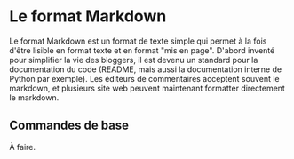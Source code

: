 # Le format Markdown

Le format Markdown est un format de texte simple qui permet à la fois d'être lisible en format texte et en format "mis en page". D'abord inventé pour simplifier la vie des bloggers, il est devenu un standard pour la documentation du code (README, mais aussi la documentation interne de Python par exemple).  Les éditeurs de commentaires acceptent souvent le markdown, et plusieurs site web peuvent maintenant formatter directement le markdown.



## Commandes de base

À faire.

